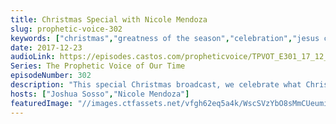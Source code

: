 ```yaml
---
title: Christmas Special with Nicole Mendoza
slug: prophetic-voice-302
keywords: ["christmas","greatness of the season","celebration","jesus christ"]
date: 2017-12-23
audioLink: https://episodes.castos.com/propheticvoice/TPVOT_E301_17_12_23-24_Christmas_Special.mp3
Series: The Prophetic Voice of Our Time
episodeNumber: 302
description: "This special Christmas broadcast, we celebrate what Christmas is all about. You'll hear from some of our youth as well as Joshua Sosso (intro and closing), Nicole Mendoza (message and poem), and Coby Randal (song: O Holy Night). God bless you!"
hosts: ["Joshua Sosso","Nicole Mendoza"]
featuredImage: "//images.ctfassets.net/vfgh62eq5a4k/WscSVzYbO8sMmCUeumi4I/43f29aac1cc19196d3b23c36d1f6600d/tj-holowaychuk-177043-unsplash__1_.jpg"
---
```

